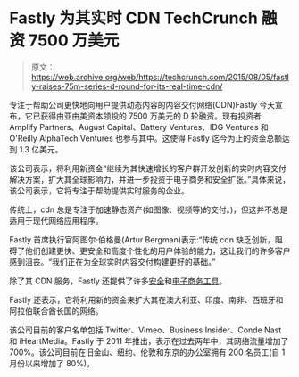 # Fastly 为其实时 CDN TechCrunch 融资 7500 万美元

> 原文：<https://web.archive.org/web/https://techcrunch.com/2015/08/05/fastly-raises-75m-series-d-round-for-its-real-time-cdn/>

专注于帮助公司更快地向用户提供动态内容的内容交付网络(CDN)Fastly 今天宣布，它已获得由亚由美资本领投的 7500 万美元的 D 轮融资。现有投资者 Amplify Partners、August Capital、Battery Ventures、IDG Ventures 和 O'Reilly AlphaTech Ventures 也参与其中。这使得 Fastly 迄今为止的资金总额达到 1.3 亿美元。

该公司表示，将利用新资金“继续为其快速增长的客户群开发创新的实时内容交付解决方案，扩大其全球影响力，并进一步投资于电子商务和安全扩张。”具体来说，该公司表示，它将专注于帮助提供实时服务的企业。

传统上，cdn 总是专注于加速静态资产(如图像、视频等)的交付。)，但这并不总是适用于现代网络应用程序。

Fastly 首席执行官阿图尔·伯格曼(Artur Bergman)表示:“传统 cdn 缺乏创新，阻碍了他们创建更快、更安全和高度个性化的用户体验的能力，这让我们的许多客户感到沮丧。“我们正在为全球实时内容交付构建更好的基础。”

除了其 CDN 服务，Fastly 还提供了许多[安全](https://web.archive.org/web/20230130021122/https://www.fastly.com/services/security)和[电子商务工具](https://web.archive.org/web/20230130021122/https://www.fastly.com/blog/fastly-edge-modules-that-power-ecommerce)。

Fastly 还表示，它将利用新的资金来扩大其在澳大利亚、印度、南非、西班牙和阿拉伯联合酋长国的网络。

该公司目前的客户名单包括 Twitter、Vimeo、Business Insider、Conde Nast 和 iHeartMedia。Fastly 于 2011 年推出，表示在过去两年中，其网络流量增加了 700%。该公司目前在旧金山、纽约、伦敦和东京的办公室拥有 200 名员工(自 1 月份以来增加了 80%)。